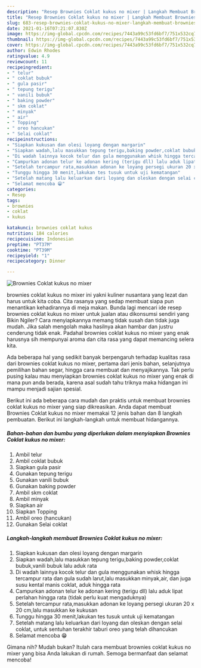 ```yaml
---
description: "Resep Brownies Coklat kukus no mixer | Langkah Membuat Brownies Coklat kukus no mixer Yang Sempurna"
title: "Resep Brownies Coklat kukus no mixer | Langkah Membuat Brownies Coklat kukus no mixer Yang Sempurna"
slug: 683-resep-brownies-coklat-kukus-no-mixer-langkah-membuat-brownies-coklat-kukus-no-mixer-yang-sempurna
date: 2021-01-16T07:21:07.830Z
image: https://img-global.cpcdn.com/recipes/7443a99c53fd6bf7/751x532cq70/brownies-coklat-kukus-no-mixer-foto-resep-utama.jpg
thumbnail: https://img-global.cpcdn.com/recipes/7443a99c53fd6bf7/751x532cq70/brownies-coklat-kukus-no-mixer-foto-resep-utama.jpg
cover: https://img-global.cpcdn.com/recipes/7443a99c53fd6bf7/751x532cq70/brownies-coklat-kukus-no-mixer-foto-resep-utama.jpg
author: Edwin Rhodes
ratingvalue: 4.9
reviewcount: 11
recipeingredient:
- " telur"
- " coklat bubuk"
- " gula pasir"
- " tepung terigu"
- " vanili bubuk"
- " baking powder"
- " skm coklat"
- " minyak"
- " air"
- " Topping"
- " oreo hancukan"
- " Selai coklat"
recipeinstructions:
- "Siapkan kukusan dan olesi loyang dengan margarin"
- "Siapkan wadah,lalu masukkan tepung terigu,baking powder,coklat bubuk,vanili bubuk lalu aduk rata"
- "Di wadah lainnya kocok telur dan gula menggunakan whisk hingga tercampur rata dan gula sudah larut,lalu masukkan minyak,air, dan juga susu kental manis coklat, aduk hingga rata"
- "Campurkan adonan telur ke adonan kering (terigu dll) lalu aduk lipat perlahan hingga rata (tidak perlu kuat mengaduknya)"
- "Setelah tercampur rata,masukkan adonan ke loyang persegi ukuran 20 x 20 cm,lalu masukkan ke kukusan"
- "Tunggu hingga 30 menit,lakukan tes tusuk untuk uji kematangan"
- "Setelah matang lalu keluarkan dari loyang dan oleskan dengan selai coklat, untuk sentuhan terakhir taburi oreo yang telah dihancukan"
- "Selamat mencoba 😁"
categories:
- Resep
tags:
- brownies
- coklat
- kukus

katakunci: brownies coklat kukus 
nutrition: 184 calories
recipecuisine: Indonesian
preptime: "PT37M"
cooktime: "PT39M"
recipeyield: "1"
recipecategory: Dinner

---
```



![Brownies Coklat kukus no mixer](https://img-global.cpcdn.com/recipes/7443a99c53fd6bf7/751x532cq70/brownies-coklat-kukus-no-mixer-foto-resep-utama.jpg)


brownies coklat kukus no mixer ini yakni kuliner nusantara yang lezat dan harus untuk kita coba. Cita rasanya yang sedap membuat siapa pun menantikan kehadirannya di meja makan.
Bunda lagi mencari ide resep brownies coklat kukus no mixer untuk jualan atau dikonsumsi sendiri yang Bikin Ngiler? Cara menyiapkannya memang tidak susah dan tidak juga mudah. Jika salah mengolah maka hasilnya akan hambar dan justru cenderung tidak enak. Padahal brownies coklat kukus no mixer yang enak harusnya sih mempunyai aroma dan cita rasa yang dapat memancing selera kita.

Ada beberapa hal yang sedikit banyak berpengaruh terhadap kualitas rasa dari brownies coklat kukus no mixer, pertama dari jenis bahan, selanjutnya pemilihan bahan segar, hingga cara membuat dan menyajikannya. Tak perlu pusing kalau mau menyiapkan brownies coklat kukus no mixer yang enak di mana pun anda berada, karena asal sudah tahu triknya maka hidangan ini mampu menjadi sajian spesial.




Berikut ini ada beberapa cara mudah dan praktis untuk membuat brownies coklat kukus no mixer yang siap dikreasikan. Anda dapat membuat Brownies Coklat kukus no mixer memakai 12 jenis bahan dan 8 langkah pembuatan. Berikut ini langkah-langkah untuk membuat hidangannya.

<!--inarticleads1-->

##### Bahan-bahan dan bumbu yang diperlukan dalam menyiapkan Brownies Coklat kukus no mixer:

1. Ambil  telur
1. Ambil  coklat bubuk
1. Siapkan  gula pasir
1. Gunakan  tepung terigu
1. Gunakan  vanili bubuk
1. Gunakan  baking powder
1. Ambil  skm coklat
1. Ambil  minyak
1. Siapkan  air
1. Siapkan  Topping
1. Ambil  oreo (hancukan)
1. Gunakan  Selai coklat




<!--inarticleads2-->

##### Langkah-langkah membuat Brownies Coklat kukus no mixer:

1. Siapkan kukusan dan olesi loyang dengan margarin
1. Siapkan wadah,lalu masukkan tepung terigu,baking powder,coklat bubuk,vanili bubuk lalu aduk rata
1. Di wadah lainnya kocok telur dan gula menggunakan whisk hingga tercampur rata dan gula sudah larut,lalu masukkan minyak,air, dan juga susu kental manis coklat, aduk hingga rata
1. Campurkan adonan telur ke adonan kering (terigu dll) lalu aduk lipat perlahan hingga rata (tidak perlu kuat mengaduknya)
1. Setelah tercampur rata,masukkan adonan ke loyang persegi ukuran 20 x 20 cm,lalu masukkan ke kukusan
1. Tunggu hingga 30 menit,lakukan tes tusuk untuk uji kematangan
1. Setelah matang lalu keluarkan dari loyang dan oleskan dengan selai coklat, untuk sentuhan terakhir taburi oreo yang telah dihancukan
1. Selamat mencoba 😁




Gimana nih? Mudah bukan? Itulah cara membuat brownies coklat kukus no mixer yang bisa Anda lakukan di rumah. Semoga bermanfaat dan selamat mencoba!
